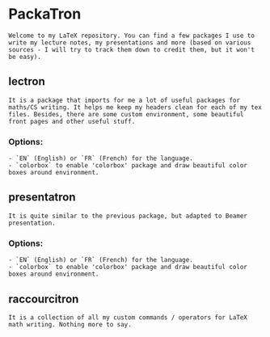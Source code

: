 # PackaTron

	Welcome to my LaTeX repository. You can find a few packages I use to write my lecture notes, my presentations and more (based on various sources - I will try to track them down to credit them, but it won't be easy).

## lectron

	It is a package that imports for me a lot of useful packages for maths/CS writing. It helps me keep my headers clean for each of my tex files. Besides, there are some custom environment, some beautiful front pages and other useful stuff.

### Options:
	
	- `EN` (English) or `FR` (French) for the language.
	- `colorbox` to enable 'colorbox' package and draw beautiful color boxes around environment.

## presentatron

	It is quite similar to the previous package, but adapted to Beamer presentation.

### Options:
	
	- `EN` (English) or `FR` (French) for the language.
	- `colorbox` to enable 'colorbox' package and draw beautiful color boxes around environment.

## raccourcitron
	
	It is a collection of all my custom commands / operators for LaTeX math writing. Nothing more to say. 
